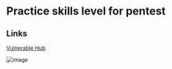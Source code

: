 # Practice skills level for pentest

## Links

[Vulnerable Hub](https://www.vulnhub.com/)

![image](https://github.com/user-attachments/assets/85493552-9682-4943-ab50-a3912c8b7db1)

